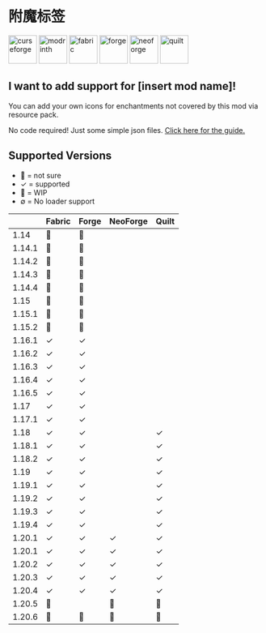 # 附魔标签

<img alt="curseforge" height="56" src="https://cdn.jsdelivr.net/npm/@intergrav/devins-badges@3/assets/cozy/available/curseforge_vector.svg">
<img alt="modrinth" height="56" src="https://cdn.jsdelivr.net/npm/@intergrav/devins-badges@3/assets/cozy/available/modrinth_vector.svg">

<img alt="fabric" height="56" src="https://cdn.jsdelivr.net/npm/@intergrav/devins-badges@3/assets/cozy/supported/fabric_vector.svg">
<img alt="forge" height="56" src="https://cdn.jsdelivr.net/npm/@intergrav/devins-badges@3/assets/cozy/supported/forge_vector.svg">
<img alt="neoforge" height="56" src="https://cdn.jsdelivr.net/npm/@intergrav/devins-badges@3/assets/cozy/supported/neoforge_vector.svg"> <!-- Pretend as it is a thing -->
<img alt="quilt" height="56" src="https://cdn.jsdelivr.net/npm/@intergrav/devins-badges@3/assets/cozy/supported/quilt_vector.svg">

## I want to add support for [insert mod name]!

You can add your own icons for enchantments not covered by this mod via resource pack. 

No code required! Just some simple json files. [Click here for the guide.](./docs/customization.md)

## Supported Versions

 - 🤔 = not sure
 - ✓ = supported
 - 🚧 = WIP
 - ∅ = No loader support

|        | Fabric | Forge | NeoForge | Quilt |
|--------|--------|-------|----------|-------|
| 1.14   | 🤔     | 🤔    |          |       |
| 1.14.1 | 🤔     | 🤔    |          |       |
| 1.14.2 | 🤔     | 🤔    |          |       |
| 1.14.3 | 🤔     | 🤔    |          |       |
| 1.14.4 | 🤔     | 🤔    |          |       |
| 1.15   | 🤔     | 🤔    |          |       |
| 1.15.1 | 🤔     | 🤔    |          |       |
| 1.15.2 | 🤔     | 🤔    |          |       |
| 1.16.1 | ✓      | ✓     |          |       |
| 1.16.2 | ✓      | ✓     |          |       |
| 1.16.3 | ✓      | ✓     |          |       |
| 1.16.4 | ✓      | ✓     |          |       |
| 1.16.5 | ✓      | ✓     |          |       |
| 1.17   | ✓      | ✓     |          |       |
| 1.17.1 | ✓      | ✓     |          |       |
| 1.18   | ✓      | ✓     |          | ✓     |
| 1.18.1 | ✓      | ✓     |          | ✓     |
| 1.18.2 | ✓      | ✓     |          | ✓     |
| 1.19   | ✓      | ✓     |          | ✓     |
| 1.19.1 | ✓      | ✓     |          | ✓     |
| 1.19.2 | ✓      | ✓     |          | ✓     |
| 1.19.3 | ✓      | ✓     |          | ✓     |
| 1.19.4 | ✓      | ✓     |          | ✓     |
| 1.20.1 | ✓      | ✓     | ✓        | ✓     |
| 1.20.1 | ✓      | ✓     | ✓        | ✓     |
| 1.20.2 | ✓      | ✓     | ✓        | ✓     |
| 1.20.3 | ✓      | ✓     | ✓        | ✓     |
| 1.20.4 | ✓      | ✓     | ✓        | ✓     |
| 1.20.5 | 🚧     |       | 🚧       | 🚧    |
| 1.20.6 | 🚧     | 🚧    | 🚧       | 🚧    |
